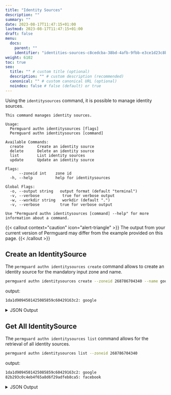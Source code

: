 ```yaml
---
title: "Identity Sources"
description: ""
summary: ""
date: 2023-08-17T11:47:15+01:00
lastmod: 2023-08-17T11:47:15+01:00
draft: false
menu:
  docs:
    parent: ""
    identifier: "identities-sources-c8cedcba-38bd-4afb-9fbb-e3ce1d23c8bb"
weight: 6102
toc: true
seo:
  title: "" # custom title (optional)
  description: "" # custom description (recommended)
  canonical: "" # custom canonical URL (optional)
  noindex: false # false (default) or true
---
```

Using the `identitysources` command, it is possible to manage identity sources.

```text
This command manages identity sources.

Usage:
  Permguard authn identitysources [flags]
  Permguard authn identitysources [command]

Available Commands:
  create      Create an identity source
  delete      Delete an identity source
  list        List identity sources
  update      Update an identity source

Flags:
      --zoneid int    zone id
  -h, --help          help for identitysources

Global Flags:
  -o, --output string   output format (default "terminal")
  -v, --verbose          true for verbose output
  -w, --workdir string   workdir (default ".")
  -v, --verbose         true for verbose output

Use "Permguard authn identitysources [command] --help" for more information about a command.
```

{{< callout context="caution" icon="alert-triangle" >}}
The output from your current version of Permguard may differ from the example provided on this page.
{{< /callout >}}

## Create an IdentitySource

The `permguard authn identitysources create` command allows to create an identity source for the mandatory input zone and name.

```bash
permguard authn identitysources create --zoneid 268786704340 --name google
```

output:

```bash
1da1d9094501425085859c60429163c2: google
```

<details>
  <summary>
    JSON Output
  </summary>

```bash
permguard authn identitysources create --zoneid 268786704340 --name google --output json
```

output:

```bash
{
  "identity_sources": [
    {
      "identity_source_id": "1da1d9094501425085859c60429163c2",
      "created_at": "2024-08-25T14:36:08.677Z",
      "updated_at": "2024-08-25T14:36:08.677Z",
      "zone_id": 268786704340,
      "name": "google"
    }
  ]
}
```

</details>

## Get All IdentitySource

The `permguard authn identitysources list` command allows for the retrieval of all identity sources.

```bash
permguard authn identitysources list --zoneid 268786704340
```

output:

```bash
1da1d9094501425085859c60429163c2: google
82b293c0c4eb4f65a8d6f29adfeb8ca5: facebook
```

<details>
  <summary>
    JSON Output
  </summary>

```bash
permguard authn identitysources list --zoneid 268786704340 --output json
```

output:

```bash
{
  "identity_sources": [
    {
      "identity_source_id": "1da1d9094501425085859c60429163c2",
      "created_at": "2024-08-25T14:36:08.677Z",
      "updated_at": "2024-08-25T14:36:08.677Z",
      "zone_id": 268786704340,
      "name": "google"
    },
    {
      "identity_source_id": "82b293c0c4eb4f65a8d6f29adfeb8ca5",
      "created_at": "2024-08-25T14:36:23.169Z",
      "updated_at": "2024-08-25T14:36:23.169Z",
      "zone_id": 268786704340,
      "name": "facebook"
    }
  ]
}
```

</details>
